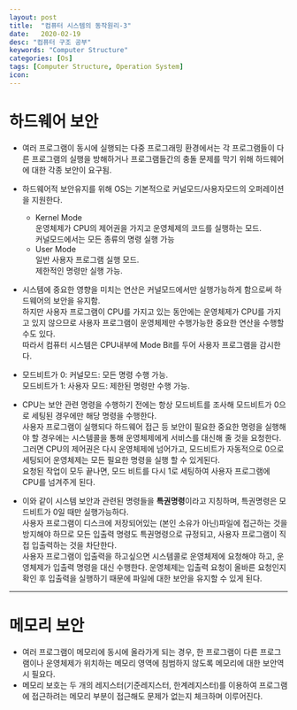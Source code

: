 ```yaml
---
layout: post
title:  "컴퓨터 시스템의 동작원리-3"
date:   2020-02-19
desc: "컴퓨터 구조 공부"
keywords: "Computer Structure"
categories: [Os]
tags: [Computer Structure, Operation System]
icon: 
---
```


# 하드웨어 보안   
* 여러 프로그램이 동시에 실행되는 다중 프로그래밍 환경에서는 각 프로그램들이 다른 프로그램의 실행을 방해하거나 프로그램들간의 충돌 문제를 막기 위해 하드웨어에 대한 각종 보안이 요구됨.
* 하드웨어적 보안유지를 위해 OS는 기본적으로 커널모드/사용자모드의 오퍼레이션을 지원한다.
  * Kernel Mode   
    운영체제가 CPU의 제어권을 가지고 운영체제의 코드를 실행하는 모드.   
    커널모드에서는 모든 종류의 명령 실행 가능   
  * User Mode   
    일반 사용자 프로그램 실행 모드.    
    제한적인 명령만 실행 가능.
    
* 시스템에 중요한 영향을 미치는 연산은 커널모드에서만 실행가능하게 함으로써 하드웨어의 보안을 유지함.   
  하지만 사용자 프로그램이 CPU를 가지고 있는 동안에는 운영체제가 CPU를 가지고 있지 않으므로 사용자 프로그램이 운영체제만 수행가능한 중요한 연산을 수행할 수도 있다.   
  따라서 컴퓨터 시스템은 CPU내부에 Mode Bit를 두어 사용자 프로그램을 감시한다.   
  
* 모드비트가 0: 커널모드: 모든 명령 수행 가능.   
  모드비트가 1: 사용자 모드: 제한된 명령만 수행 가능.
  
* CPU는 보안 관련 명령을 수행하기 전에는 항상 모드비트를 조사해 모드비트가 0으로 세팅된 경우에만 해당 명령을 수행한다.   
  사용자 프로그램이 실행되다 하드웨어 접근 등 보안이 필요한 중요한 명령을 실행해야 할 경우에는 시스템콜을 통해 운영체제에게 서비스를 대신해 줄 것을 요청한다.   
  그러면 CPU의 제어권은 다시 운영체제에 넘어가고, 모드비트가 자동적으로 0으로 세팅되어 운영체제는 모든 필요한 명령을 실행 할 수 있게된다.   
  요청된 작업이 모두 끝나면, 모드 비트를 다시 1로 세팅하여 사용자 프로그램에 CPU를 넘겨주게 된다.   
  
* 이와 같이 시스템 보안과 관련된 명령들을 **특권명령**이라고 지칭하며, 특권명령은 모드비트가 0일 때만 실행가능하다.   
  사용자 프로그램이 디스크에 저장되어있는 (본인 소유가 아닌)파일에 접근하는 것을 방지해야 하므로 모든 입출력 명령도 특권명령으로 규정되고, 사용자 프로그램이 직접 입출력하는 것을 차단한다.   
  사용자 프로그램이 입출력을 하고싶으면 시스템콜로 운영체제에 요청해야 하고, 운영체제가 입출력 명령을 대신 수행한다. 운영체제는 입출력 요청이 올바른 요청인지 확인 후 입출력을 실행하기 때문에 파일에 대한 보안을 유지할 수 있게 된다.   
     
---   
   
# 메모리 보안   
* 여러 프로그램이 메모리에 동시에 올라가게 되는 경우, 한 프로그램이 다른 프로그램이나 운영체제가 위치하는 메모리 영역에 침범하지 않도록 메모리에 대한 보안역시 필요다.   
* 메모리 보호는 두 개의 레지스터(기준레지스터, 한계레지스터)를 이용하여 프로그램에 접근하려는 메모리 부분이 접근해도 문제가 없는지 체크하며 이루어진다.   









